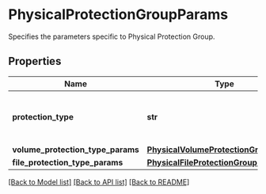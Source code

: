 # PhysicalProtectionGroupParams

Specifies the parameters specific to Physical Protection Group.

## Properties
Name | Type | Description | Notes
------------ | ------------- | ------------- | -------------
**protection_type** | **str** | Specifies the Physical Protection Group type. | 
**volume_protection_type_params** | [**PhysicalVolumeProtectionGroupParams**](PhysicalVolumeProtectionGroupParams.md) |  | [optional] 
**file_protection_type_params** | [**PhysicalFileProtectionGroupParams**](PhysicalFileProtectionGroupParams.md) |  | [optional] 

[[Back to Model list]](../README.md#documentation-for-models) [[Back to API list]](../README.md#documentation-for-api-endpoints) [[Back to README]](../README.md)


